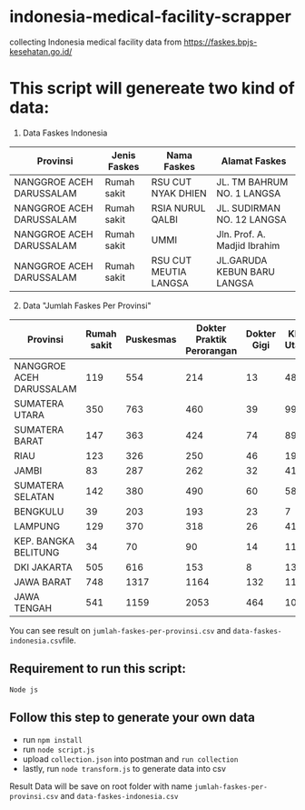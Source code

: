 # indonesia-medical-facility-scrapper
collecting Indonesia medical facility data from https://faskes.bpjs-kesehatan.go.id/

# This script will genereate two kind of data:
1. Data Faskes Indonesia

| Provinsi                 | Jenis Faskes | Nama Faskes           | Alamat Faskes                |
|--------------------------|--------------|-----------------------|------------------------------|
| NANGGROE ACEH DARUSSALAM | Rumah sakit  | RSU CUT NYAK DHIEN    | JL. TM BAHRUM NO. 1 LANGSA   |
| NANGGROE ACEH DARUSSALAM | Rumah sakit  | RSIA NURUL QALBI      | JL. SUDIRMAN NO. 12 LANGSA   |
| NANGGROE ACEH DARUSSALAM | Rumah sakit  | UMMI                  | Jln. Prof. A. Madjid Ibrahim |
| NANGGROE ACEH DARUSSALAM | Rumah sakit  | RSU CUT MEUTIA LANGSA | JL.GARUDA KEBUN BARU LANGSA  |

2. Data "Jumlah Faskes Per Provinsi"

| Provinsi                 | Rumah sakit | Puskesmas | Dokter Praktik Perorangan | Dokter Gigi | Klink Utama | Klink Pratama | Apotek |
|--------------------------|-------------|-----------|---------------------------|-------------|-------------|---------------|--------|
| NANGGROE ACEH DARUSSALAM | 119         | 554       | 214                       | 13          | 48          | 277           | 206    |
| SUMATERA UTARA           | 350         | 763       | 460                       | 39          | 99          | 802           | 363    |
| SUMATERA BARAT           | 147         | 363       | 424                       | 74          | 89          | 208           | 228    |
| RIAU                     | 123         | 326       | 250                       | 46          | 19          | 416           | 173    |
| JAMBI                    | 83          | 287       | 262                       | 32          | 41          | 122           | 116    |
| SUMATERA SELATAN         | 142         | 380       | 490                       | 60          | 58          | 313           | 191    |
| BENGKULU                 | 39          | 203       | 193                       | 23          | 7           | 64            | 59     |
| LAMPUNG                  | 129         | 370       | 318                       | 26          | 41          | 284           | 153    |
| KEP. BANGKA BELITUNG     | 34          | 70        | 90                        | 14          | 11          | 59            | 71     |
| DKI JAKARTA              | 505         | 616       | 153                       | 8           | 131         | 705           | 318    |
| JAWA BARAT               | 748         | 1317      | 1164                      | 132         | 117         | 2091          | 852    |
| JAWA TENGAH              | 541         | 1159      | 2053                      | 464         | 101         | 1145          | 834    |

You can see result on `jumlah-faskes-per-provinsi.csv` and `data-faskes-indonesia.csv`file.


## Requirement to run this script:
    Node js
    
## Follow this step to generate your own data
- run `npm install`
- run `node script.js`
- upload `collection.json` into postman and `run collection`
- lastly, run `node transform.js` to generate data into csv

Result Data will be save on root folder with name `jumlah-faskes-per-provinsi.csv` and `data-faskes-indonesia.csv`
